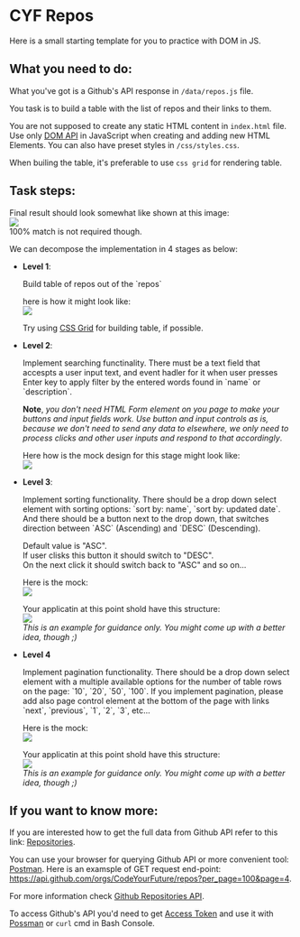 # CYF Repos

Here is a small starting template for you to practice with DOM in JS.

## What you need to do:
What you've got is a Github's API response in `/data/repos.js` file. 

You task is to build a table with the list of repos and their links to them. 

You are not supposed to create any static HTML content in `index.html` file. Use only [DOM API](https://developer.mozilla.org/en-US/docs/Web/API/Document_Object_Model) in JavaScript when creating and adding new HTML Elements. You can also have preset styles in `/css/styles.css`.

When builing the table, it's preferable to use `css grid` for rendering table.

## Task steps:
Final result should look somewhat like shown at this image:  
<img src="./Final-view.png"/>  
100% match is not required though.

We can decompose the implementation in 4 stages as below:
<ul> 
    <li>
        <b>Level 1</b>:
        <p>
            Build table of repos out of the `repos`
        </p>
        <p>
            here is how it might look like:
            <br />
            <img src="./Level-1-view.png"/>
        </p>
        <p>
            Try using <a href="https://css-tricks.com/snippets/css/complete-guide-grid">CSS Grid</a> for building table, if possible.
        </p>
    </li>
    <li>
        <b>Level 2</b>:
        <p>
            Implement searching functinality. There must be a text field that accespts a user input text, and event hadler for it when user presses Enter key to apply filter by the entered words found in `name` or `description`.
        </p>
        <p>
            <b>Note</b>, <i>you don't need HTML Form element on you page to make your buttons and input fields work. Use button and input controls as is, because we don't need to send any data to elsewhere, we only need to process clicks and other user inputs and respond to that accordingly</i>.
        </p>
        <p>
            Here how is the mock design for this stage might look like:
            <br />
            <img src="./Level-2-view.png" />
        </p>
    </li>
    <li>
        <b>Level 3</b>:
        <p>
            Implement sorting functionality. There should be a drop down select element with sorting options: `sort by: name`, `sort by: updated date`. 
            And there should be a button next to the drop down, that switches direction between `ASC` (Ascending) and `DESC` (Descending). 
        </p>
        <p>
            Default value is "ASC". 
            <br />
            If user clisks this button it should switch to "DESC".
            <br />
            On the next click it should switch back to "ASC" and so on...
        </p>
        <p>
            Here is the mock:  
            <br />
            <img src="./Level-3-view.png" />
        </p>
        <p>
            Your applicatin at this point shold have this structure:
            <br/>
            <img src="./Level-3-structure.png" />
            <br/>
            <i>This is an example for guidance only. You might come up with a better idea, though ;)</i>
        </p>
    </li> 
    <li>
        <b>Level 4</b>
        <p>
            Implement pagination functionality. There should be a drop down select element with a multiple available options for the number of table rows on the page: `10`, `20`, `50`, `100`. If you implement pagination, please add also page control element at the bottom of the page with links `next`, `previous`, `1`, `2`, `3`, etc...
            <br/>
        </p>
        <p>
            Here is the mock:
            <br />
            <img src="./Level-4-view.png"/>
        </p>
        <p>
            Your applicatin at this point shold have this structure:
            <br/>
            <img src="./Level-4-structure.png" />
            <br/>
            <i>This is an example for guidance only. You might come up with a better idea, though ;)</i>
        </p>
    </li>
</ul>

## If you want to know more:
If you are interested how to get the full data from Github API refer to this link: [Repositories](https://docs.github.com/en/rest/repos/repos?apiVersion=latest).

You can use your browser for querying Github API or more convenient tool: [Postman](https://www.postman.com/downloads/). Here is an examsple of GET request end-point: https://api.github.com/orgs/CodeYourFuture/repos?per_page=100&page=4.

For more information check [Github Repositories API](https://docs.github.com/en/rest/repos/repos?apiVersion=latest). 

To access Github's API you'd need to get [Access Token](https://github.com/settings/tokens?type=beta) and use it with [Possman](https://www.postman.com/downloads/) or `curl` cmd in Bash Console.

